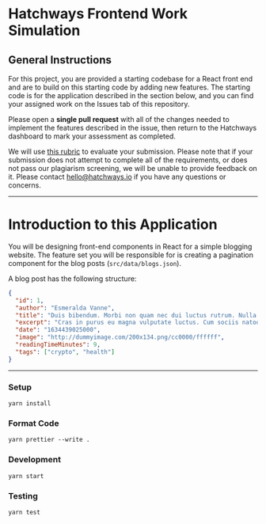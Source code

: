 # Hatchways Frontend Work Simulation

## General Instructions

For this project, you are provided a starting codebase for a React front end and are to build on this starting code by adding new features. The starting code is for the application described in the section below, and you can find your assigned work on the Issues tab of this repository.

Please open a **single pull request** with all of the changes needed to implement the features described in the issue, then return to the Hatchways dashboard to mark your assessment as completed.

We will use [this rubric](https://drive.google.com/file/d/1Lfn6JnanBhuSjMDQaIdIBk1_QK7i9mNU/view) to evaluate your submission. Please note that if your submission does not attempt to complete all of the requirements, or does not pass our plagiarism screening, we will be unable to provide feedback on it. Please contact hello@hatchways.io if you have any questions or concerns.

---

# Introduction to this Application

You will be designing front-end components in React for a simple blogging website. The feature set you will be responsible for is creating a pagination component for the blog posts (`src/data/blogs.json`).

A blog post has the following structure:

```json
{
  "id": 1,
  "author": "Esmeralda Vanne",
  "title": "Duis bibendum. Morbi non quam nec dui luctus rutrum. Nulla tellus.",
  "excerpt": "Cras in purus eu magna vulputate luctus. Cum sociis natoque penatibus et magnis dis parturient montes, nascetur ridiculus mus.",
  "date": "1634439025000",
  "image": "http://dummyimage.com/200x134.png/cc0000/ffffff",
  "readingTimeMinutes": 9,
  "tags": ["crypto", "health"]
}
```

---

### Setup

```
yarn install
```

### Format Code

```
yarn prettier --write .
```

### Development

```
yarn start
```

### Testing

```
yarn test
```
